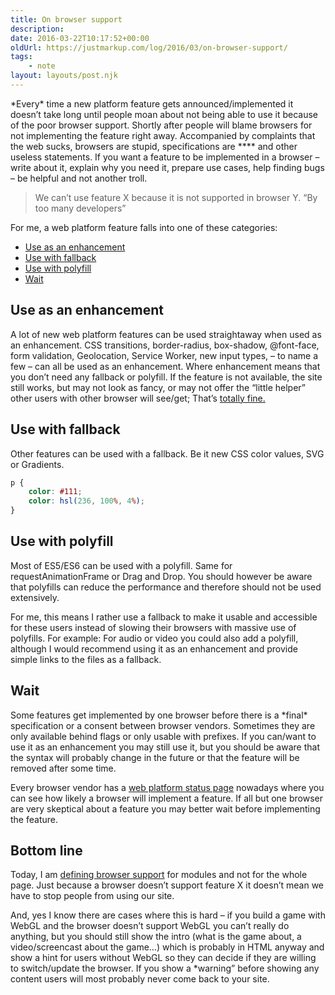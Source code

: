 ```yaml
---
title: On browser support
description: 
date: 2016-03-22T10:17:52+00:00
oldUrl: https://justmarkup.com/log/2016/03/on-browser-support/
tags:
    - note
layout: layouts/post.njk
---
```


\*Every\* time a new platform feature gets announced/implemented it doesn’t take long until people moan about not being able to use it because of the poor browser support. Shortly after people will blame browsers for not implementing the feature right away. Accompanied by complaints that the web sucks, browsers are stupid, specifications are \*\*\*\* and other useless statements. If you want a feature to be implemented in a browser – write about it, explain why you need it, prepare use cases, help finding bugs – be helpful and not another troll.

> We can’t use feature X because it is not supported in browser Y. “By too many developers”

For me, a web platform feature falls into one of these categories:

*   [Use as an enhancement](#use-as-an-enhancement)
*   [Use with fallback](#use-with-fallback)
*   [Use with polyfill](#use-with-polyfill)
*   [Wait](#wait)

Use as an enhancement
---------------------

A lot of new web platform features can be used straightaway when used as an enhancement. CSS transitions, border-radius, box-shadow, @font-face, form validation, Geolocation, Service Worker, new input types, – to name a few – can all be used as an enhancement. Where enhancement means that you don’t need any fallback or polyfill. If the feature is not available, the site still works, but may not look as fancy, or may not offer the “little helper” other users with other browser will see/get; That’s [totally fine.](http://dowebsitesneedtolookexactlythesameineverybrowser.com/)

Use with fallback
-----------------

Other features can be used with a fallback. Be it new CSS color values, SVG or Gradients.

``` css
p {
    color: #111; 
    color: hsl(236, 100%, 4%);
}
```

Use with polyfill
-----------------

Most of ES5/ES6 can be used with a polyfill. Same for requestAnimationFrame or Drag and Drop. You should however be aware that polyfills can reduce the performance and therefore should not be used extensively.

For me, this means I rather use a fallback to make it usable and accessible for these users instead of slowing their browsers with massive use of polyfills. For example: For audio or video you could also add a polyfill, although I would recommend using it as an enhancement and provide simple links to the files as a fallback.

Wait
----

Some features get implemented by one browser before there is a \*final\* specification or a consent between browser vendors. Sometimes they are only available behind flags or only usable with prefixes. If you can/want to use it as an enhancement you may still use it, but you should be aware that the syntax will probably change in the future or that the feature will be removed after some time.

Every browser vendor has a [web platform status page](https://bugspencer.com/) nowadays where you can see how likely a browser will implement a feature. If all but one browser are very skeptical about a feature you may better wait before implementing the feature.

Bottom line
-----------

Today, I am [defining browser support](https://justmarkup.com/log/2015/07/browser-support/) for modules and not for the whole page. Just because a browser doesn’t support feature X it doesn’t mean we have to stop people from using our site.

And, yes I know there are cases where this is hard – if you build a game with WebGL and the browser doesn’t support WebGL you can’t really do anything, but you should still show the intro (what is the game about, a video/screencast about the game…) which is probably in HTML anyway and show a hint for users without WebGL so they can decide if they are willing to switch/update the browser. If you show a \*warning” before showing any content users will most probably never come back to your site.